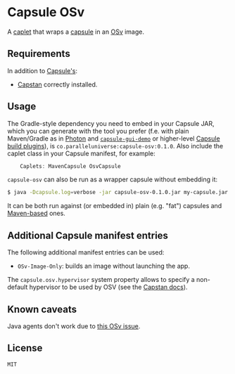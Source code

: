 # Capsule OSv

A [caplet](https://github.com/puniverse/capsule#what-are-caplets) that wraps a [capsule](https://github.com/puniverse/capsule) in an [OSv](http://osv.io/) image.

## Requirements

In addition to [Capsule's](https://github.com/puniverse/capsule):

  * [Capstan](http://osv.io/capstan/) correctly installed.

## Usage

The Gradle-style dependency you need to embed in your Capsule JAR, which you can generate with the tool you prefer (f.e. with plain Maven/Gradle as in [Photon](https://github.com/puniverse/photon) and [`capsule-gui-demo`](https://github.com/puniverse/capsule-gui-demo) or higher-level [Capsule build plugins](https://github.com/puniverse/capsule#build-tool-plugins)), is `co.paralleluniverse:capsule-osv:0.1.0`. Also include the caplet class in your Capsule manifest, for example:

``` gradle
    Caplets: MavenCapsule OsvCapsule
```

`capsule-osv` can also be run as a wrapper capsule without embedding it:

``` bash
$ java -Dcapsule.log=verbose -jar capsule-osv-0.1.0.jar my-capsule.jar my-capsule-arg1 ...
```

It can be both run against (or embedded in) plain (e.g. "fat") capsules and [Maven-based](https://github.com/puniverse/capsule-maven) ones.

## Additional Capsule manifest entries

The following additional manifest entries can be used:

 * `OSv-Image-Only`: builds an image without launching the app.

The `capsule.osv.hypervisor` system property allows to specify a non-default hypervisor to be used by OSV (see the [Capstan docs](https://github.com/cloudius-systems/capstan#capstan)).

## Known caveats

Java agents don't work due to [this OSv issue](https://github.com/cloudius-systems/osv/issues/528).

## License

    MIT
